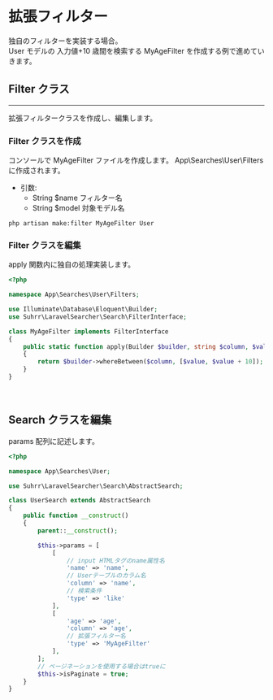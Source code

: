 # 拡張フィルター

独自のフィルターを実装する場合。<br>
User モデルの 入力値+10 歳間を検索する MyAgeFilter を作成する例で進めていきます。

## Filter クラス

---

拡張フィルタークラスを作成し、編集します。

### Filter クラスを作成

コンソールで MyAgeFilter ファイルを作成します。
App\Searches\User\Filters に作成されます。

- 引数:
  - String $name フィルター名
  - String $model 対象モデル名

```
php artisan make:filter MyAgeFilter User
```

### Filter クラスを編集

apply 関数内に独自の処理実装します。

```php
<?php

namespace App\Searches\User\Filters;

use Illuminate\Database\Eloquent\Builder;
use Suhrr\LaravelSearcher\Search\FilterInterface;

class MyAgeFilter implements FilterInterface
{
    public static function apply(Builder $builder, string $column, $value): Builder
    {
        return $builder->whereBetween($column, [$value, $value + 10]);
    }
}

```

<br>

## Search クラスを編集

params 配列に記述します。

```php
<?php

namespace App\Searches\User;

use Suhrr\LaravelSearcher\Search\AbstractSearch;

class UserSearch extends AbstractSearch
{
    public function __construct()
    {
        parent::__construct();

        $this->params = [
            [
                // input HTMLタグのname属性名
                'name' => 'name',
                // Userテーブルのカラム名
                'column' => 'name',
                // 検索条件
                'type' => 'like'
            ],
            [
                'age' => 'age',
                'column' => 'age',
                // 拡張フィルター名
                'type' => 'MyAgeFilter'
            ],
        ];
        // ページネーションを使用する場合はtrueに
        $this->isPaginate = true;
    }
}

```
